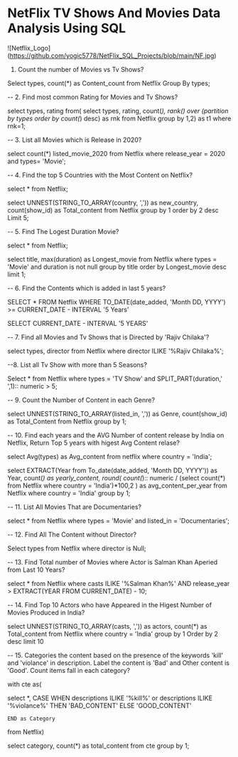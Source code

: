 # NetFlix TV Shows And Movies Data Analysis Using SQL

![Netflix_Logo] (https://github.com/yogic5778/NetFlix_SQL_Projects/blob/main/NF.jpg)

1. Count the number of Movies vs Tv Shows?

Select types, count(*) as Content_count from Netflix 
Group By types;

-- 2. Find most common Rating for Movies and Tv Shows?

select types, rating
from(
	select types, rating, count(*), rank() over (partition by types order by count(*) desc) as rnk
	from Netflix
	group by 1,2) as t1
where rnk=1;	

-- 3. List all Movies which is Release in 2020?

select count(*) listed_movie_2020 from Netflix where release_year = 2020 and types= 'Movie';

-- 4. Find the top 5 Countries with the Most Content on Netflix?

select * from Netflix;

select UNNEST(STRING_TO_ARRAY(country, ',')) as new_country,
	   count(show_id) as Total_content  from Netflix
group by 1
order by 2 desc
Limit 5;

-- 5. Find The Logest Duration Movie?

select * from Netflix;

select title, max(duration) as Longest_movie from Netflix
where types = 'Movie' and duration is not null
group by title
order by Longest_movie desc
limit 1;


-- 6. Find the Contents which is added in last 5 years?

SELECT * FROM Netflix
WHERE TO_DATE(date_added, 'Month DD, YYYY') >= CURRENT_DATE - INTERVAL '5 Years'

SELECT CURRENT_DATE - INTERVAL '5 YEARS'


-- 7. Find all Movies and Tv Shows that is Directed by 'Rajiv Chilaka'?

select types, director from Netflix where director 	ILIKE '%Rajiv Chilaka%';

--8. List all Tv Show with more than 5 Seasons?

Select * from Netflix where types = 'TV Show' and SPLIT_PART(duration,' ',1):: numeric > 5;

-- 9. Count the Number of Content in each Genre?

select UNNEST(STRING_TO_ARRAY(listed_in, ',')) as Genre, count(show_id) as Total_Content
from Netflix
group by 1;

-- 10. Find each years and the AVG Number of content release by India on Netflix, Return Top 5 years with higest Avg Content relase?

select Avg(types) as Avg_content from netflix where country = 'India';

select EXTRACT(Year from To_date(date_added, 'Month DD, YYYY')) as Year,
count(*) as yearly_content,
round(
	count(*):: numeric / (select count(*) from Netflix where country = 'India')*100,2
) as avg_content_per_year
from Netflix
where country = 'India'
group by 1;

-- 11. List All Movies That are Documentaries?

select * from Netflix where types = 'Movie' and listed_in = 'Documentaries';

-- 12. Find All The Content without Director?

Select types from Netflix where director is Null;

-- 13. Find Total number of Movies where Actor is Salman Khan Aperied from Last 10 Years?

select * from Netflix where casts ILIKE '%Salman Khan%'
AND release_year > EXTRACT(YEAR FROM CURRENT_DATE) - 10;

-- 14. Find Top 10 Actors who have Appeared in the Higest Number of Movies Produced in India?

select UNNEST(STRING_TO_ARRAY(casts, ',')) as actors,
count(*) as Total_content from Netflix 
where country = 'India'
group by 1
Order by 2 desc
limit 10

-- 15. Categories the content based on the presence of the keywords 'kill' and 'violance' in description. Label the content is 'Bad' and Other content is 'Good'. Count items fall in each category?

with cte as(

select *,
	CASE 
	WHEN 
		descriptions ILIKE '%kill%' or 
		descriptions ILIKE '%violance%' THEN 'BAD_CONTENT'
	ELSE 'GOOD_CONTENT'
	
	END as Category
	
from Netflix)

select category, count(*) as total_content from cte
group by 1;
	
